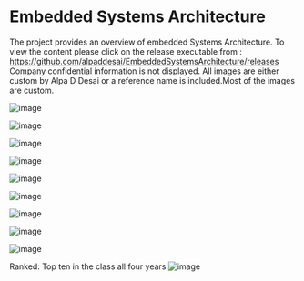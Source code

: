 # Embedded Systems Architecture

The project provides an overview of embedded Systems Architecture. To view the content please click on the release executable from : 
https://github.com/alpaddesai/EmbeddedSystemsArchitecture/releases  Company confidential information is not displayed. All images are either custom by Alpa D Desai or a reference name is included.Most of the images are custom. 


![image](MainWindowImage.png)

![image](SystemSoftwareLayer.png)

![image](ApplicationLayer.png)

![image](EmbeddedHardwareImage.png)

![image](AllegroEditorImage.png)

![image](VerilogImage.png)

![image](FPGADesignCertificate.png)

![image](HardentStudentCertificate.png)

![image](XilinxCertifications.png)

Ranked: Top ten in the class all four years
![image](BachelorofEngineering_EE.png)
